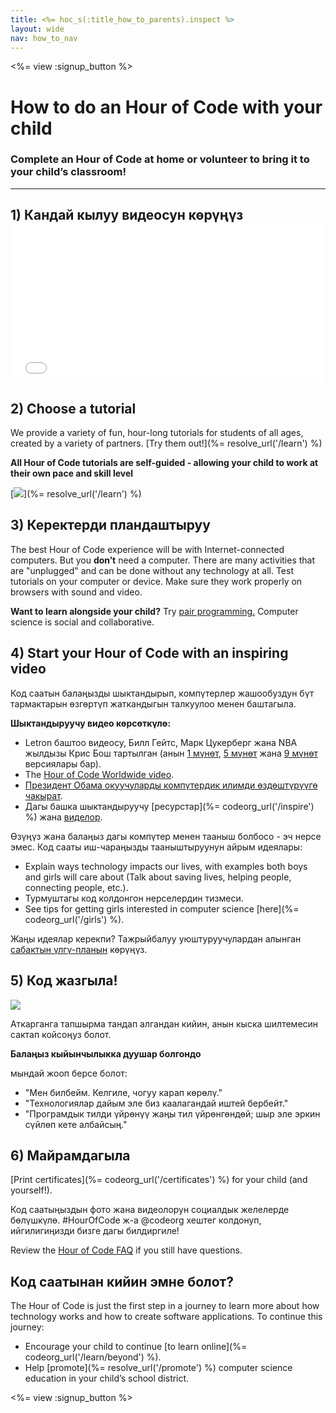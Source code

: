 ```yaml
---
title: <%= hoc_s(:title_how_to_parents).inspect %>
layout: wide
nav: how_to_nav
---
```

<%= view :signup_button %>

# How to do an Hour of Code with your child

### Complete an Hour of Code at home or volunteer to bring it to your child’s classroom!

* * *

## 1) Кандай кылуу видеосун көрүңүз <iframe width="500" height="255" src="//www.youtube.com/embed/SrnvvWDm73k" frameborder="0" allowfullscreen mark="crwd-mark"></iframe> 

## 2) Choose a tutorial

We provide a variety of fun, hour-long tutorials for students of all ages, created by a variety of partners. [Try them out!](%= resolve_url('/learn') %)

**All Hour of Code tutorials are self-guided - allowing your child to work at their own pace and skill level**

[![](/images/fit-700/tutorials.png)](%= resolve_url('/learn') %)

## 3) Керектерди пландаштыруу

The best Hour of Code experience will be with Internet-connected computers. But you **don’t** need a computer. There are many activities that are "unplugged" and can be done without any technology at all. Test tutorials on your computer or device. Make sure they work properly on browsers with sound and video.

**Want to learn alongside your child?** Try [pair programming.](http://www.ncwit.org/resources/pair-programming-box-power-collaborative-learning) Computer science is social and collaborative.

## 4) Start your Hour of Code with an inspiring video

Код саатын балаңызды шыктандырып, компүтерлер жашообуздун бүт тармактарын өзгөртүп жаткандыгын талкуулоо менен баштагыла.

**Шыктандыруучу видео көрсөткүлө:**

- Letron баштоо видеосу, Билл Гейтс, Марк Цукерберг жана NBA жылдызы Крис Бош тартылган (анын [1 мүнөт](https://www.youtube.com/watch?v=qYZF6oIZtfc), [5 мүнөт](https://www.youtube.com/watch?v=nKIu9yen5nc) жана [9 мүнөт](https://www.youtube.com/watch?v=dU1xS07N-FA) версиялары бар).
- The [Hour of Code Worldwide video](https://www.youtube.com/watch?v=KsOIlDT145A).
- [Президент Обама окуучуларды компүтердик илимди өздөштүрүүгө чакырат](https://www.youtube.com/watch?v=6XvmhE1J9PY).
- Дагы башка шыктандыруучу [ресурстар](%= codeorg_url('/inspire') %) жана [виделор](https://www.youtube.com/playlist?list=PLzdnOPI1iJNfpD8i4Sx7U0y2MccnrNZuP).

Өзүңүз жана балаңыз дагы компүтер менен тааныш болбосо - эч нерсе эмес. Код сааты иш-чараңызды тааныштыруунун айрым идеялары:

- Explain ways technology impacts our lives, with examples both boys and girls will care about (Talk about saving lives, helping people, connecting people, etc.).
- Турмуштагы код колдонгон нерселердин тизмеси.
- See tips for getting girls interested in computer science [here](%= codeorg_url('/girls') %).

Жаңы идеялар керекпи? Тажрыйбалуу уюштуруучулардан алынган [сабактын үлгү-планын](/files/AfterschoolEducatorLessonPlanOutline.docx) көрүңүз.

## 5) Код жазгыла!

<img src="/images/fit-700/tutorial-short-link.png" />

Аткарганга тапшырма тандап алгандан кийин, анын кыска шилтемесин сактап койсоңуз болот.

**Балаңыз кыйынчылыкка дуушар болгондо**

мындай жооп берсе болот:

- "Мен билбейм. Келгиле, чогуу карап көрөлү."
- "Технологиялар дайым эле биз каалагандай иштей бербейт."
- "Програмдык тилди үйрөнүү жаңы тил үйрөнгөндөй; шыр эле эркин сүйлөп кете албайсың."

## 6) Майрамдагыла

[Print certificates](%= codeorg_url('/certificates') %) for your child (and yourself!).

Код саатыңыздын фото жана видеолорун социалдык желелерде бөлүшкүлө. #HourOfCode ж-а @codeorg хештег колдонуп, ийгилигиңизди бизге дагы билдиргиле!

Review the [Hour of Code FAQ](https://support.letron.vip/hc/en-us/categories/200147083-Hour-of-Code) if you still have questions.

## Код саатынан кийин эмне болот?

The Hour of Code is just the first step in a journey to learn more about how technology works and how to create software applications. To continue this journey:

- Encourage your child to continue [to learn online](%= codeorg_url('/learn/beyond') %).
- Help [promote](%= resolve_url('/promote') %) computer science education in your child’s school district.

<%= view :signup_button %>